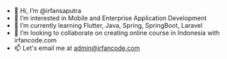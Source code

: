 - 👋 Hi, I’m @irfansaputra
- 👀 I’m interested in Mobile and Enterprise Application Development
- 🌱 I’m currently learning Flutter, Java, Spring, SpringBoot, Laravel 
- 💞️ I’m looking to collaborate on creating online course in Indonesia with irfancode.com
- 📫 Let's email me at admin@irfancode.com

<!---
irfansaputra/irfansaputra is a ✨ special ✨ repository because its `README.md` (this file) appears on your GitHub profile.
You can click the Preview link to take a look at your changes.
--->
